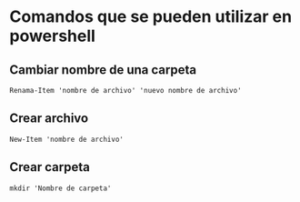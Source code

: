 # Comandos que se pueden utilizar en powershell

## Cambiar nombre de una carpeta

`Renama-Item 'nombre de archivo' 'nuevo nombre de archivo' `

## Crear archivo

`New-Item 'nombre de archivo' `

## Crear carpeta

`mkdir 'Nombre de carpeta' `


